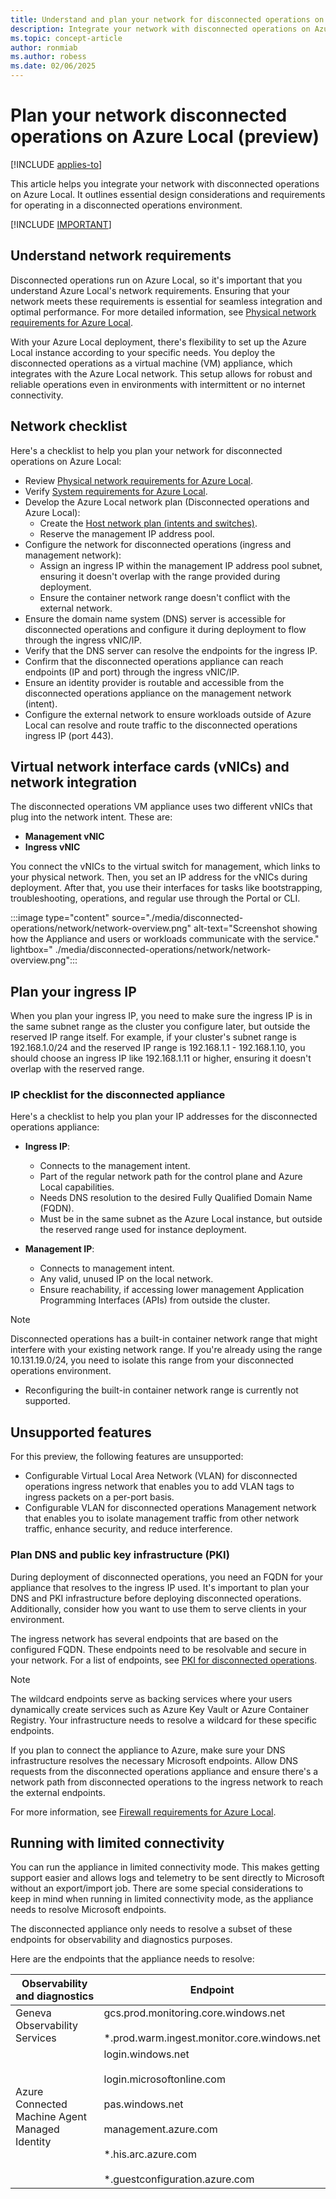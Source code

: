 ```yaml
---
title: Understand and plan your network for disconnected operations on Azure Local (preview)
description: Integrate your network with disconnected operations on Azure Local (preview).
ms.topic: concept-article
author: ronmiab
ms.author: robess
ms.date: 02/06/2025
---
```


# Plan your network disconnected operations on Azure Local (preview) 

[!INCLUDE [applies-to](../includes/release-2411-1-later.md)]

This article helps you integrate your network with disconnected operations on Azure Local. It outlines essential design considerations and requirements for operating in a disconnected operations environment.

[!INCLUDE [IMPORTANT](../includes/disconnected-operations-preview.md)]

## Understand network requirements

Disconnected operations run on Azure Local, so it's important that you understand Azure Local's network requirements. Ensuring that your network meets these requirements is essential for seamless integration and optimal performance. For more detailed information, see [Physical network requirements for Azure Local](../concepts/physical-network-requirements.md).

With your Azure Local deployment, there's flexibility to set up the Azure Local instance according to your specific needs. You deploy the disconnected operations as a virtual machine (VM) appliance, which integrates with the Azure Local network. This setup allows for robust and reliable operations even in environments with intermittent or no internet connectivity.

## Network checklist

Here's a checklist to help you plan your network for disconnected operations on Azure Local:

- Review [Physical network requirements for Azure Local](../concepts/physical-network-requirements.md).
- Verify [System requirements for Azure Local](../concepts/system-requirements.md).
- Develop the Azure Local network plan (Disconnected operations and Azure Local):
  - Create the [Host network plan (intents and switches)](../concepts/host-network-requirements.md).
  - Reserve the management IP address pool.
- Configure the network for disconnected operations (ingress and management network):
  - Assign an ingress IP within the management IP address pool subnet, ensuring it doesn't overlap with the range provided during deployment.  
  - Ensure the container network range doesn't conflict with the external network.
- Ensure the domain name system (DNS) server is accessible for disconnected operations and configure it during deployment to flow through the ingress vNIC/IP.
- Verify that the DNS server can resolve the endpoints for the ingress IP.
- Confirm that the disconnected operations appliance can reach endpoints (IP and port) through the ingress vNIC/IP.
- Ensure an identity provider is routable and accessible from the disconnected operations appliance on the management network (intent).
- Configure the external network to ensure workloads outside of Azure Local can resolve and route traffic to the disconnected operations ingress IP (port 443).

## Virtual network interface cards (vNICs) and network integration

The disconnected operations VM appliance uses two different vNICs that plug into the network intent. These are:

- **Management vNIC**  
- **Ingress vNIC**  

You connect the vNICs to the virtual switch for management, which links to your physical network. Then, you set an IP address for the vNICs during deployment. After that, you use their interfaces for tasks like bootstrapping, troubleshooting, operations, and regular use through the Portal or CLI.
  
:::image type="content" source="./media/disconnected-operations/network/network-overview.png" alt-text="Screenshot showing how the Appliance and users or workloads communicate with the service." lightbox=" ./media/disconnected-operations/network/network-overview.png":::

## Plan your ingress IP  

When you plan your ingress IP, you need to make sure the ingress IP is in the same subnet range as the cluster you configure later, but outside the reserved IP range itself. For example, if your cluster's subnet range is 192.168.1.0/24 and the reserved IP range is 192.168.1.1 - 192.168.1.10, you should choose an ingress IP like 192.168.1.11 or higher, ensuring it doesn't overlap with the reserved range.
  
### IP checklist for the disconnected appliance  

Here's a checklist to help you plan your IP addresses for the disconnected operations appliance:

- **Ingress IP**:
  - Connects to the management intent.
  - Part of the regular network path for the control plane and Azure Local capabilities.
  - Needs DNS resolution to the desired Fully Qualified Domain Name (FQDN).
  - Must be in the same subnet as the Azure Local instance, but outside the reserved range used for instance deployment.

- **Management IP**:
  - Connects to management intent.
  - Any valid, unused IP on the local network.
  - Ensure reachability, if accessing lower management Application Programming Interfaces (APIs) from outside the cluster.

> [!NOTE]
> Disconnected operations has a built-in container network range that might interfere with your existing network range. If you're already using the range 10.131.19.0/24, you need to isolate this range from your disconnected operations environment.
>
> - Reconfiguring the built-in container network range is currently not supported.  

## Unsupported features  

For this preview, the following features are unsupported:  

- Configurable Virtual Local Area Network (VLAN) for disconnected operations ingress network that enables you to add VLAN tags to ingress packets on a per-port basis.
- Configurable VLAN for disconnected operations Management network that enables you to isolate management traffic from other network traffic, enhance security, and reduce interference.

### Plan DNS and public key infrastructure (PKI)  

During deployment of disconnected operations, you need an FQDN for your appliance that resolves to the ingress IP used. It's important to plan your DNS and PKI infrastructure before deploying disconnected operations. Additionally, consider how you want to use them to serve clients in your environment.

The ingress network has several endpoints that are based on the configured FQDN. These endpoints need to be resolvable and secure in your network. For a list of endpoints, see [PKI for disconnected operations](../manage/disconnected-operations-pki.md#ingress-endpoints).

> [!NOTE]
> The wildcard endpoints serve as backing services where your users dynamically create services such as Azure Key Vault or Azure Container Registry. Your infrastructure needs to resolve a wildcard for these specific endpoints.

If you plan to connect the appliance to Azure, make sure your DNS infrastructure resolves the necessary Microsoft endpoints. Allow DNS requests from the disconnected operations appliance and ensure there's a network path from disconnected operations to the ingress network to reach the external endpoints.

For more information, see [Firewall requirements for Azure Local](../concepts/firewall-requirements.md).

## Running with limited connectivity  

You can run the appliance in limited connectivity mode. This makes getting support easier and allows logs and telemetry to be sent directly to Microsoft without an export/import job. There are some special considerations to keep in mind when running in limited connectivity mode, as the appliance needs to resolve Microsoft endpoints.

The disconnected appliance only needs to resolve a subset of these endpoints for observability and diagnostics purposes.

Here are the endpoints that the appliance needs to resolve:

| Observability and diagnostics | Endpoint |
|-------------------------------|----------|
|Geneva Observability Services | gcs.prod.monitoring.core.windows.net <br></br> *.prod.warm.ingest.monitor.core.windows.net  |
| Azure Connected Machine Agent Managed Identity |  login.windows.net <br></br> login.microsoftonline.com <br></br> pas.windows.net <br></br> management.azure.com <br></br> *.his.arc.azure.com <br></br> *.guestconfiguration.azure.com |

<!--Next steps-->
